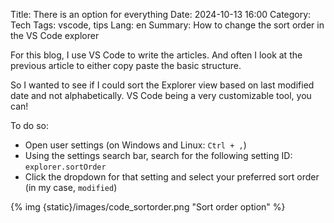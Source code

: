 Title: There is an option for everything
Date: 2024-10-13 16:00
Category: Tech
Tags: vscode, tips
Lang: en
Summary: How to change the sort order in the VS Code explorer

For this blog, I use VS Code to write the articles. And often I look at the previous article to either copy paste the basic structure.

So I wanted to see if I could sort the Explorer view based on last modified date and not alphabetically.
VS Code being a very customizable tool, you can!

To do so:

* Open user settings (on Windows and Linux: `Ctrl + ,`)
* Using the settings search bar, search for the following setting ID: `explorer.sortOrder`
* Click the dropdown for that setting and select your preferred sort order (in my case, `modified`)

{% img {static}/images/code_sortorder.png "Sort order option" %}
